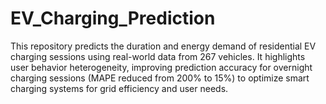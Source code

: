 # EV_Charging_Prediction
This repository predicts the duration and energy demand of residential EV charging sessions using real-world data from 267 vehicles. It highlights user behavior heterogeneity, improving prediction accuracy for overnight charging sessions (MAPE reduced from 200% to 15%) to optimize smart charging systems for grid efficiency and user needs.
